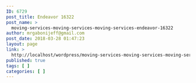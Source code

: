 ```yaml
---
ID: 6729
post_title: Endeavor 16322
post_name: >
  moving-services-moving-services-moving-services-endeavor-16322
author: mrgabonijeff@gmail.com
post_date: 2018-03-28 01:47:23
layout: page
link: >
  http://localhost/wordpress/moving-services-moving-services-moving-services-endeavor-16322/
published: true
tags: [ ]
categories: [ ]
---
```

